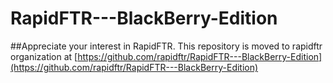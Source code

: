 RapidFTR---BlackBerry-Edition
=============================

##Appreciate your interest in RapidFTR. This repository is moved to rapidftr organization at [https://github.com/rapidftr/RapidFTR---BlackBerry-Edition](https://github.com/rapidftr/RapidFTR---BlackBerry-Edition)